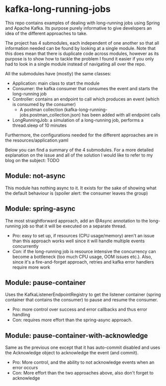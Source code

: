 # kafka-long-running-jobs

This repo contains examples of dealing with long-running jobs using Spring and Apache Kafka. Its purpose purely informative to give developers an idea of the different approaches to take.

The project has 4 submodules, each independent of one another so that all information needed can be found by looking at a single module. Note that this does mean that there is duplicate code across modules, however as its purpose is to show how to tackle the problem I found it easier if you only had to look in a single module instead of navigating all over the repo.

All the submodules have (mostly) the same classes:
- Application: main class to start the module
- Consumer: the kafka consumer that consumes the event and starts the long-running job
- Controller: contains an endpoint to call which produces an event (which is consumed by the consumer)
   - A postman collection (kafka-long-running-jobs.postman_collection.json) has been added with all endpoint calls
- LongRunningJob: a simulation of a long-running job, performs a thread.sleep of 10 minutes 

Furthermore, the configurations needed for the different approaches are in the resources/application.yaml

Below you can find a summary of the 4 submodules. For a more detailed explanation on the issue and all of the solution I would like to refer to my blog on the subject: TODO

## Module: not-async
This module has nothing async to it. It exists for the sake of showing what the default behaviour is (spoiler alert: the consumer leaves the group)

## Module: spring-async
The most straightforward approach, add an @Async annotation to the long-running job so that it will be executed on a separate thread.

- Pro: easy to set up, if resources (CPU usage/memory) aren't an issue than this approach works well since it will handle multiple events concurrently
- Con: if the long-running job is resource intensive the concurrency can become a bottleneck (too much CPU usage, OOM issues etc.). Also, since it's a fire-and-forget approach, retries and kafka error handlers require more work

## Module: pause-container
Uses the KafkaListenerEndpointRegistry to get the listener container (spring container that contains the consumer) to pause and resume the consumer.

- Pro: more control over success and error callbacks and thus error handling
- Con: requires more effort than the spring-async approach.

## Module: pause-container-with-acknowledge
Same as the previous one except that it has auto-commit disabled and uses the Acknowledge object to acknowledge the event (and commit).

- Pro: More control, and the ability to not acknowledge events when an error occurs
- Con: More effort than the two approaches above, also don't forget to acknowledge


